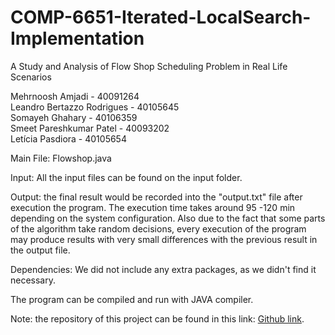 # COMP-6651-Iterated-LocalSearch-Implementation 

A Study and Analysis of Flow Shop Scheduling Problem in Real Life Scenarios


Mehrnoosh Amjadi - 40091264 <br />
Leandro Bertazzo Rodrigues - 40105645 <br />
Somayeh Ghahary - 40106359 <br />
Smeet Pareshkumar Patel - 40093202 <br />
Letícia Pasdiora - 40105654 <br />

Main File: Flowshop.java
 
Input: All the input files can be found on the input folder.

Output: the final result would be recorded into the "output.txt" file after execution the program. The execution time takes around 95 -120 min depending on the system configuration.
Also due to the fact that some parts of the algorithm take random decisions, 
every execution of the program may produce results with very small differences with the previous result in the output file. 


Dependencies: We did not include any extra packages, as we didn't find it necessary.

The program can be compiled and run with JAVA compiler.

Note: the repository of this project can be found in this link: 
[Github link](https://github.com/leticiap/COMP-6651-Flowshop.git).
